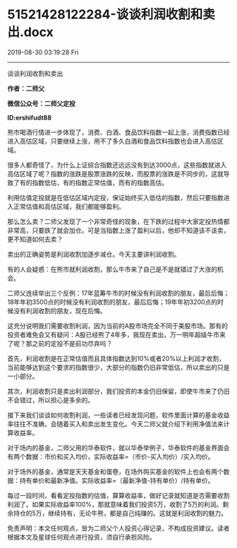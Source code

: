 # 51521428122284-谈谈利润收割和卖出.docx

2019-08-30 03:19:28 Fri

----

谈谈利润收割和卖出

__作者：二师父__

__微信公众号：二师父定投__

__ID:ershifudt88__

<a id="OLE_LINK1"></a><a id="OLE_LINK2"></a>熊市喝酒行情进一步体现了，消费、白酒、食品饮料指数一起上涨，消费指数已经进入高估区域，只要继续上涨，用不了多久白酒和食品饮料指数也会进入高估区域。

很多人都奇怪了，为什么上证综合指数还远远没有到达3000点，这些指数就进入高估区域了呢？指数的涨跌是股票涨跌的反映，而股票的涨跌是不同步的，这就导致了有的指数低估，有的指数正常估值，而有的指数高估。

利用估值定投就是在低估区域内定投，保证始终买入低估的指数，然后只要指数进入正常估值和高估区域，我们都能够盈利。

那么怎么卖？二师父发现了一个非常奇怪的现象，在下跌的过程中大家定投热情都非常高，只要跌了就会加仓。可是当指数上涨了盈利以后，他却不知道该不该卖，更不知道如何去卖？

卖出的正确姿势是利润收割加逐步减仓。今天主要讲利润收割。

有的人会疑惑：在熊市就利润收割，那么牛市来了自己是不是就错过了大涨的机会。

二师父连续举出三个反例：17年蓝筹牛市的时候没有利润收割的朋友，最后后悔；18年年初3500点的时候没有利润收割的朋友，最后后悔；19年年初3200点的时候没有利润收割的朋友，现在后悔。

这充分说明我们需要收割利润，因为当前的A股市场完全不同于美股市场。那有的投资者难免会又有疑问：A股已经熊了4年多，我现在卖出，万一明年超级牛市来了呢？那之前的定投不是前功尽弃吗？

首先，利润收割是在正常估值而且具体指数达到10%或者20%以上利润才收割，当前能够达到这个要求的指数很少，大部分的指数仍旧非常低估，所以卖出的只是一小部分。

其次，利润收割只是卖出利润部分，我们投资的本金仍旧保留，即使牛市来了仍旧不会错过，所以担心是多余的。

接下来我们谈谈如何收割利润，一些读者已经发现问题，软件里面计算的基金收益率往往不准确，会随着买入和卖出发生变化。今天二师父就介绍下利用净值法来计算收益率。

对于场内的基金，二师父用的华泰软件，就以华泰举例子，华泰软件的基金界面会有两个数据：市价和买入均价，实际收益率=（市价\-买入均价）/买入均价。

对于场外的基金，通常是天天基金和蛋卷，在场外购买基金的软件上也会有两个数据：持有单价和最新净值。实际收益率=（最新净值\-持有单价）/持有单价。

每过一段时间，看看定投指数的估值，算算收益率，做好记录就知道是否需要收割利润了。如果实际收益率100%，那就意味着我们投资5万，收割了5万的利润。剩余持仓的5万，继续持有，无论牛熊，都是自己纯赚的。这就是利润收割的魅力。

免责声明：本文任何观点，皆为二师父个人投资心得记录，不构成投资建议。读者根据本文及星球任何观点进行投资，须自行承担风险。

